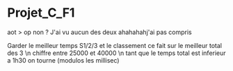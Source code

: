 # Projet_C_F1

aot > op
non ?
J'ai vu aucun des deux ahahahahj'ai pas compris

Garder le meilleur temps S1/2/3 et le classement ce fait sur le meilleur total des 3 \n
chiffre entre 25000 et 40000 \n
tant que le temps total est inferieur a 1h30 on tourne (modulos les millisec)
